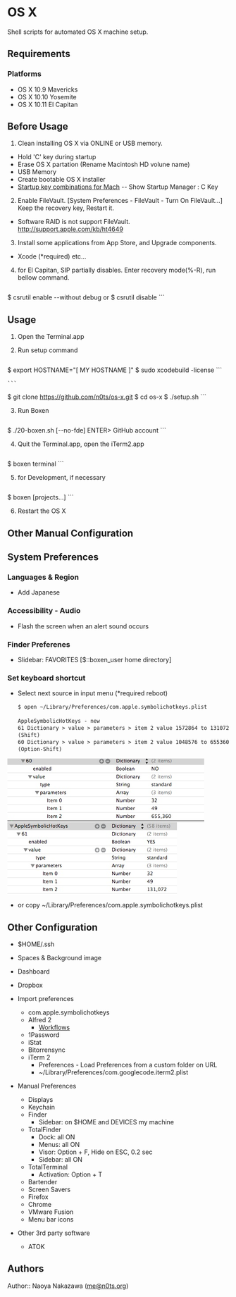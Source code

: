 OS X
===================================
Shell scripts for automated OS X machine setup.


Requirements
------------

### Platforms
- OS X 10.9 Mavericks
- OS X 10.10 Yosemite
- OS X 10.11 El Capitan


Before Usage
----

1. Clean installing OS X via ONLINE or USB memory.
  - Hold 'C' key during startup
  - Erase OS X partation (Rename Macintosh HD volune name)
  - USB Memory 
  - Create bootable OS X installer
  - [Startup key combinations for Mach](https://support.apple.com/en-ap/HT201255)
  -- Show Startup Manager : C Key

2. Enable FileVault. [System Preferences - FileVault - Turn On FileVault...]
  Keep the recovery key, Restart it.
  * Software RAID is not support FileVault.
  http://support.apple.com/kb/ht4649

3. Install some applications from App Store, and Upgrade components.
  - Xcode (*required)
  etc...

4. for El Capitan, SIP partially disables. Enter recovery mode(%-R), run bellow command.

    ```
$ csrutil enable --without debug
or
$ csrutil disable
    ```

Usage
-----

1. Open the Terminal.app

2. Run setup command
    ```
$ export HOSTNAME="[ MY HOSTNAME ]"
$ sudo xcodebuild -license
    ```

    ```
$ git clone https://github.com/n0ts/os-x.git
$ cd os-x
$ ./setup.sh
    ```

3. Run Boxen
    ``` 
$ ./20-boxen.sh [--no-fde]
ENTER> GitHub account
    ```

4. Quit the Terminal.app, open the iTerm2.app
    ```
$ boxen terminal
    ```

5. for Development, if necessary
    ```
$ boxen [projects...]
    ```

6. Restart the OS X


Other Manual Configuration
-----

## System Preferences

### Languages & Region
- Add Japanese

### Accessibility - Audio

- Flash the screen when an alert sound occurs

### Finder Preferenes
- Slidebar: FAVORITES [$::boxen_user home directory]

### Set keyboard shortcut

- Select next source in input menu (*required reboot)
    ```
  $ open ~/Library/Preferences/com.apple.symbolichotkeys.plist

  AppleSymbolicHotKeys - new
    61 Dictionary > value > parameters > item 2 value 1572864 to 131072 (Shift)
    60 Dictionary > value > parameters > item 2 value 1048576 to 655360 (Option-Shift)
    ```

<img src="images/key_60.jpg">
<img src="images/key_61.jpg">

  - or copy ~/Library/Preferences/com.apple.symbolichotkeys.plist


Other Configuration
-----

- $HOME/.ssh
- Spaces & Background image
- Dashboard
- Dropbox
- Import preferences
  - com.apple.symbolichotkeys
  - Alfred 2
    - [Workflows](https://github.com/zenorocha/alfred-workflows)
  - 1Password
  - iStat
  - Bitorrensync
  - iTerm 2
    - Preferences - Load Preferences from a custom folder on URL
    - ~/Library/Preferences/com.googlecode.iterm2.plist
- Manual Preferences
  - Displays
  - Keychain
  - Finder
    - Sidebar: on $HOME and DEVICES my machine
  - TotalFinder
    - Dock: all ON
    - Menus: all ON
    - Visor: Option + F, Hide on ESC, 0.2 sec
    - Sidebar: all ON
  - TotalTerminal
    - Activation: Option + T
  - Bartender
  - Screen Savers
  - Firefox
  - Chrome
  - VMware Fusion
  - Menu bar icons

- Other 3rd party software
  - ATOK


Authors
-------------------
Author:: Naoya Nakazawa (<me@n0ts.org>)
